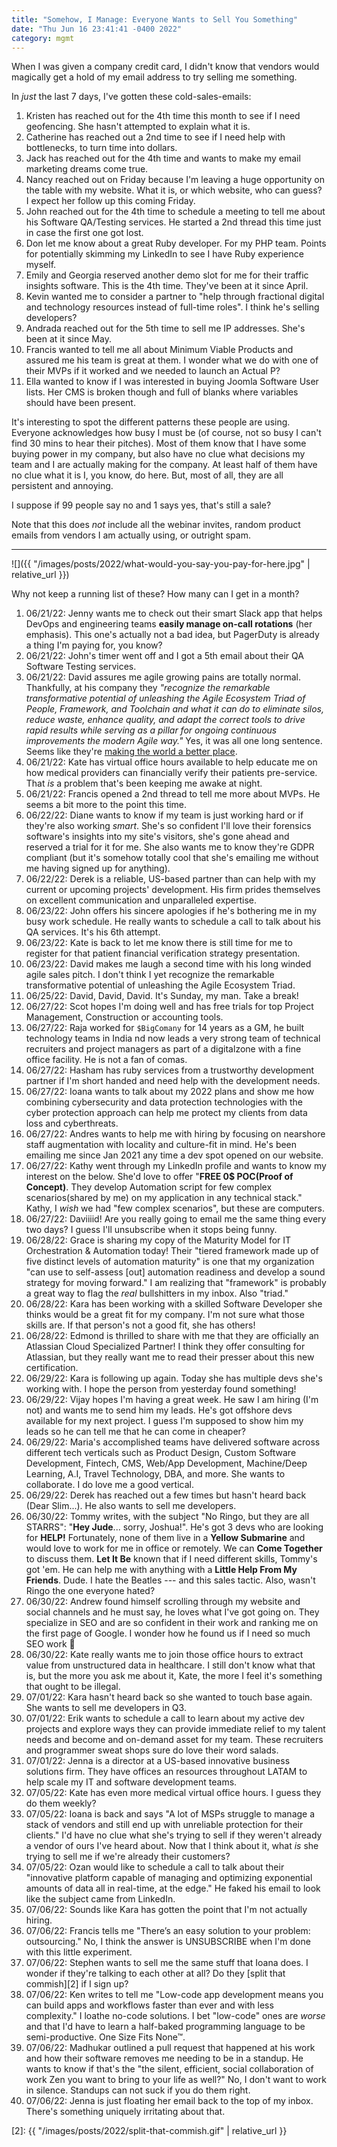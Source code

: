 ```yaml
---
title: "Somehow, I Manage: Everyone Wants to Sell You Something"
date: "Thu Jun 16 23:41:41 -0400 2022"
category: mgmt
---
```


When I was given a company credit card, I didn't know that vendors would
magically get a hold of my email address to try selling me something.

In _just_ the last 7 days, I've gotten these cold-sales-emails:

1. Kristen has reached out for the 4th time this month to see if I need
   geofencing. She hasn't attempted to explain what it is.
2. Catherine has reached out a 2nd time to see if I need help with
   bottlenecks, to turn time into dollars.
3. Jack has reached out for the 4th time and wants to make my email marketing
   dreams come true.
4. Nancy reached out on Friday because I'm leaving a huge opportunity on the
   table with my website. What it is, or which website, who can guess? I
   expect her follow up this coming Friday.
5. John reached out for the 4th time to schedule a meeting to tell me about
   his Software QA/Testing services. He started a 2nd thread this time just in
   case the first one got lost.
6. Don let me know about a great Ruby developer. For my PHP team. Points for
   potentially skimming my LinkedIn to see I have Ruby experience myself.
7. Emily and Georgia reserved another demo slot for me for their traffic
   insights software. This is the 4th time. They've been at it since April.
8. Kevin wanted me to consider a partner to "help through fractional digital
   and technology resources instead of full-time roles". I think he's selling
   developers?
9. Andrada reached out for the 5th time to sell me IP addresses. She's been at
   it since May.
10. Francis wanted to tell me all about Minimum Viable Products and assured me
    his team is great at them. I wonder what we do with one of their MVPs if
    it worked and we needed to launch an Actual P?
11. Ella wanted to know if I was interested in buying Joomla Software User
    lists. Her CMS is broken though and full of blanks where variables should
    have been present.

It's interesting to spot the different patterns these people are using.
Everyone acknowledges how busy I must be (of course, not so busy I can't find
30 mins to hear their pitches). Most of them know that I have some buying
power in my company, but also have no clue what decisions my team and I are
actually making for the company. At least half of them have no clue what it is
I, you know, do here. But, most of all, they are all persistent and annoying.

I suppose if 99 people say no and 1 says yes, that's still a sale?

Note that this does _not_ include all the webinar invites, random product
emails from vendors I am actually using, or outright spam.

---

![]({{ "/images/posts/2022/what-would-you-say-you-pay-for-here.jpg" | relative_url }})

Why not keep a running list of these? How many can I get in a month?

1. 06/21/22: Jenny wants me to check out their smart Slack app that helps
   DevOps and engineering teams **easily manage on-call rotations** (her
   emphasis). This one's actually not a bad idea, but PagerDuty is already a
   thing I'm paying for, you know?
2. 06/21/22: John's timer went off and I got a 5th email about their QA
   Software Testing services.
3. 06/21/22: David assures me agile growing pains are totally normal.
   Thankfully, at his company they _"recognize the remarkable transformative
   potential of unleashing the Agile Ecosystem Triad of People, Framework, and
   Toolchain and what it can do to eliminate silos, reduce waste, enhance
   quality, and adapt the correct tools to drive rapid results while serving
   as a pillar for ongoing continuous improvements the modern Agile way."_
   Yes, it was all one long sentence. Seems like they're [making the world a
   better place][1].
4. 06/21/22: Kate has virtual office hours available to help educate me on
   how medical providers can financially verify their patients pre-service.
   That _is_ a problem that's been keeping me awake at night.
5. 06/21/22: Francis opened a 2nd thread to tell me more about MVPs. He seems
   a bit more to the point this time.
6. 06/22/22: Diane wants to know if my team is just working hard or if they're
   also working _smart_. She's so confident I'll love their forensics
   software's insights into my site's visitors, she's gone ahead and reserved
   a trial for it for me. She also wants me to know they're GDPR compliant
   (but it's somehow totally cool that she's emailing me without me having
   signed up for anything).
7. 06/22/22: Derek is a reliable, US-based partner than can help with my
   current or upcoming projects' development. His firm prides themselves on
   excellent communication and unparalleled expertise.
8. 06/23/22: John offers his sincere apologies if he's bothering me in my busy
   work schedule. He really wants to schedule a call to talk about his QA
   services. It's his 6th attempt.
9. 06/23/22: Kate is back to let me know there is still time for me to
   register for that patient financial verification strategy presentation.
10. 06/23/22: David makes me laugh a second time with his long winded agile
    sales pitch. I don't think I yet recognize the remarkable transformative
    potential of unleashing the Agile Ecosystem Triad.
11. 06/25/22: David, David, David. It's Sunday, my man. Take a break!
12. 06/27/22: Scot hopes I'm doing well and has free trials for top Project
    Management, Construction or accounting tools.
13. 06/27/22: Raja worked for `$BigComany` for 14 years as a GM, he built
    technology teams in India nd now leads a very strong team of technical
    recruiters and project managers as part of a digitalzone with a fine
    office facility. He is not a fan of comas.
14. 06/27/22: Hasham has ruby services from a trustworthy development
    partner if I'm short handed and need help with the development needs.
15. 06/27/22: Ioana wants to talk about my 2022 plans and show me how
    combining cybersecurity and data protection technologies with the cyber
    protection approach can help me protect my clients from data loss and
    cyberthreats.
16. 06/27/22: Andres wants to help me with hiring by focusing on nearshore
    staff augmentation with locality and culture-fit in mind. He's been
    emailing me since Jan 2021 any time a dev spot opened on our website.
17. 06/27/22: Kathy went through my LinkedIn profile and wants to know my
    interest on the below. She'd love to offer "**FREE 0$ POC(Proof of
    Concept)**. They develop Automation script for few complex
    scenarios(shared by me) on my application in any technical stack." Kathy,
    I _wish_ we had "few complex scenarios", but these are computers.
18. 06/27/22: Daviiiid! Are you really going to email me the same thing every
    two days? I guess I'll unsubscribe when it stops being funny.
19. 06/28/22: Grace is sharing my copy of the Maturity Model for IT
    Orchestration & Automation today! Their "tiered framework made up of five
    distinct levels of automation maturity" is one that my organization "can
    use to self-assess [out] automation readiness and develop a sound strategy
    for moving forward." I am realizing that "framework" is probably a great
    way to flag the _real_ bullshitters in my inbox. Also "triad."
20. 06/28/22: Kara has been working with a skilled Software Developer she
    thinks would be a great fit for my company. I'm not sure what those skills
    are. If that person's not a good fit, she has others!
21. 06/28/22: Edmond is thrilled to share with me that they are officially an
    Atlassian Cloud Specialized Partner! I think they offer consulting for
    Atlassian, but they really want me to read their presser about this new
    certification.
22. 06/29/22: Kara is following up again. Today she has multiple devs she's
    working with. I hope the person from yesterday found something!
23. 06/29/22: Vijay hopes I'm having a great week. He saw I am hiring (I'm
    not) and wants me to send him my leads. He's got offshore devs available
    for my next project. I guess I'm supposed to show him my leads so he can
    tell me that he can come in cheaper?
24. 06/29/22: Maria's accomplished teams have delivered software across
    different tech verticals such as Product Design, Custom Software
    Development, Fintech, CMS, Web/App Development, Machine/Deep Learning,
    A.I, Travel Technology, DBA, and more. She wants to collaborate. I do love
    me a good vertical.
25. 06/29/22: Derek has reached out a few times but hasn't heard back (Dear
    Slim...). He also wants to sell me developers.
26. 06/30/22: Tommy writes, with the subject "No Ringo, but they are all
    STARRS":  "**Hey Jude**... sorry, Joshua!". He's got 3 devs who are
    looking for **HELP!** Fortunately, none of them live in a **Yellow
    Submarine** and would love to work for me in office or remotely. We can
    **Come Together** to discuss them. **Let It Be** known that if I need
    different skills, Tommy's got 'em. He can help me with anything with a
    **Little Help From My Friends**. Dude. I hate the Beatles --- and this
    sales tactic. Also, wasn't Ringo the one everyone hated?
27. 06/30/22: Andrew found himself scrolling through my website and social
    channels and he must say, he loves what I've got going on. They specialize
    in SEO and are so confident in their work and ranking me on the first page
    of Google. I wonder how he found us if I need so much SEO work 🤔
28. 06/30/22: Kate really wants me to join those office hours to extract value
    from unstructured data in healthcare. I still don't know what that is, but
    the more you ask me about it, Kate, the more I feel it's something that
    ought to be illegal.
29. 07/01/22: Kara hasn't heard back so she wanted to touch base again. She
    wants to sell me developers in Q3.
30. 07/01/22: Erik wants to schedule a call to learn about my active dev
    projects and explore ways they can provide immediate relief to my talent
    needs and become and on-demand asset for my team. These recruiters and
    programmer sweat shops sure do love their word salads.
31. 07/01/22: Jenna is a director at a US-based innovative business solutions
    firm. They have offices an resources throughout LATAM to help scale my IT
    and software development teams.
32. 07/05/22: Kate has even more medical virtual office hours. I guess they do
    them weekly?
33. 07/05/22: Ioana is back and says "A lot of MSPs struggle to manage a stack
    of vendors and still end up with unreliable protection for their clients."
    I'd have no clue what she's trying to sell if they weren't already a
    vendor of ours I've heard about. Now that I think about it, what _is_ she
    trying to sell me if we're already their customers?
34. 07/05/22: Ozan would like to schedule a call to talk about their
    "innovative platform capable of managing and optimizing exponential
    amounts of data all in real-time, at the edge." He faked his email to look
    like the subject came from LinkedIn.
35. 07/06/22: Sounds like Kara has gotten the point that I'm not actually
    hiring.
36. 07/06/22: Francis tells me "There’s an easy solution to your problem:
    outsourcing." No, I think the answer is UNSUBSCRIBE when I'm done with
    this little experiment.
37. 07/06/22: Stephen wants to sell me the same stuff that Ioana does. I
    wonder if they're talking to each other at all? Do they [split that
    commish][2] if I sign up?
38. 07/06/22: Ken writes to tell me "Low-code app development means you can
    build apps and workflows faster than ever and with less complexity." I
    loathe no-code solutions. I bet "low-code" ones are _worse_ and that I'd
    have to learn a half-baked programming language to be semi-productive. One
    Size Fits None™.
39. 07/06/22: Madhukar outlined a pull request that happened at his work and
    how their software removes me needing to be in a standup. He wants to know
    if that's the "the silent, efficient, social collaboration of work Zen you
    want to bring to your life as well?" No, I don't want to work in silence.
    Standups can not suck if you do them right.
40. 07/06/22: Jenna is just floating her email back to the top of my inbox.
    There's something uniquely irritating about that.

[1]: https://www.youtube.com/watch?v=B8C5sjjhsso
[2]: {{ "/images/posts/2022/split-that-commish.gif" | relative_url }}

